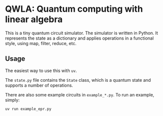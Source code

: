# QWLA: Quantum computing with linear algebra

This is a tiny quantum circuit simulator.
The simulator is written in Python. It represents the state as a dictionary and applies operations in a functional style, using map, filter, reduce, etc.

## Usage
The easiest way to use this with `uv`.

The `state.py` file contains the `State` class, which is a quantum state and supports a number of operations.

There are also some example circuits in `example_*.py`.
To run an example, simply:

```bash
uv run example_epr.py
```





